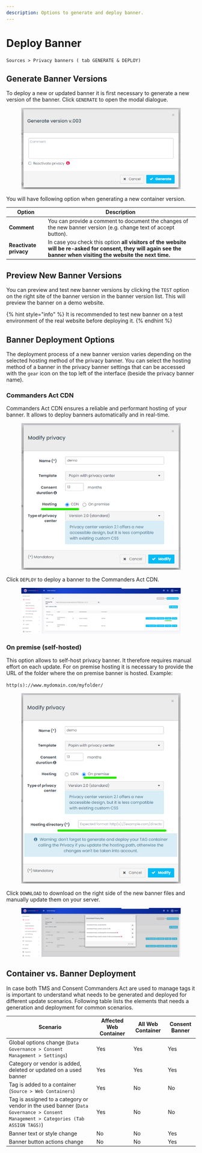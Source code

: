 ```yaml
---
description: Options to generate and deploy banner.
---
```


# Deploy Banner

`Sources > Privacy banners ( tab GENERATE & DEPLOY)`

## Generate Banner Versions

To deploy a new or updated banner it is first necessary to generate a new version of the banner. Click `GENERATE` to open the modal dialogue.&#x20;

<figure><img src="../../../../.gitbook/assets/image (214).png" alt=""><figcaption></figcaption></figure>

You will have following option when generating a new container version.

| Option                 | Description                                                                                                                                                         |
| ---------------------- | ------------------------------------------------------------------------------------------------------------------------------------------------------------------- |
| **Comment**            | You can provide a comment to document the changes of the new banner version (e.g. change text of accept button).                                                    |
| **Reactivate privacy** | In case you check this option **all visitors of the website will be re-asked for consent, they will again see the banner when visiting the website the next time.** |

## Preview New Banner Versions

You can preview and test new banner versions by clicking the `TEST` option on the right site of the banner version in the banner version list. This will preview the banner on a demo website.&#x20;

{% hint style="info" %}
It is recommended to test new banner on a test environment of the real website before deploying it.
{% endhint %}

## Banner Deployment Options

The deployment process of a new banner version varies depending on the selected hosting method of the privacy banner. You can select the hosting method of a banner in the privacy banner settings that can be accessed with the `gear` icon on the top left of the interface (beside the privacy banner name).

### **Commanders Act CDN**

Commanders Act CDN ensures a reliable and performant hosting of your banner. It allows to deploy banners automatically and in real-time.

<figure><img src="../../../../.gitbook/assets/image (180).png" alt=""><figcaption></figcaption></figure>

Click `DEPLOY` to deploy a banner to the Commanders Act CDN.

<figure><img src="../../../../.gitbook/assets/image (211).png" alt=""><figcaption></figcaption></figure>

### **On premise (self-hosted)**&#x20;

This option allows to self-host privacy banner. It therefore requires manual effort on each update. For on premise hosting it is necessary to provide the URL of the folder where the on premise banner is hosted. Example:

`http(s)://www.mydomain.com/myfolder/`

<figure><img src="../../../../.gitbook/assets/image (218).png" alt=""><figcaption></figcaption></figure>

Click `DOWNLOAD` to download on the right side of the new banner files and manually update them on your server.

<figure><img src="../../../../.gitbook/assets/image (220).png" alt=""><figcaption></figcaption></figure>

## Container vs. Banner Deployment

In case both TMS and Consent Commanders Act are used to manage tags it is important to understand what needs to be generated and deployed for different update scenarios. Following table lists the elements that needs a generation and deployment for common scenarios.

| Scenario                                                                                                                           | Affected Web Container | All Web Container | Consent Banner |
| ---------------------------------------------------------------------------------------------------------------------------------- | ---------------------- | ----------------- | -------------- |
| Global options change (`Data Governance > Consent Management > Settings`)                                                          | Yes                    | Yes               | Yes            |
| Category or vendor is added, deleted or updated on a used banner                                                                   | Yes                    | Yes               | Yes            |
| Tag is added to a container (`Source > Web Containers`)                                                                            | Yes                    | No                | No             |
| Tag is assigned to a category or vendor in the used banner (`Data Governance > Consent Management > Categories (Tab ASSIGN TAGS)`) | Yes                    | No                | No             |
| Banner text or style change                                                                                                        | No                     | No                | Yes            |
| Banner button actions change                                                                                                       | No                     | No                | Yes            |
